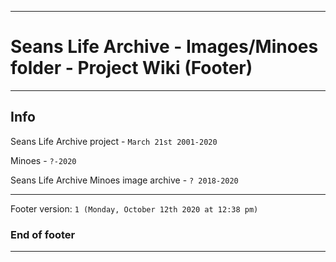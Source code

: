 
***

# Seans Life Archive - Images/Minoes folder - Project Wiki (Footer)

***

## Info

Seans Life Archive project - `March 21st 2001-2020`

Minoes - `?-2020`

Seans Life Archive Minoes image archive - `? 2018-2020`

***

Footer version: `1 (Monday, October 12th 2020 at 12:38 pm)`

### End of footer

***
